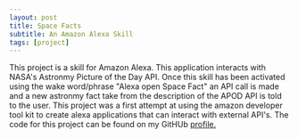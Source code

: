 ```yaml
---
layout: post
title: Space Facts
subtitle: An Amazon Alexa Skill
tags: [project]
---
```


This project is a skill for Amazon Alexa. This application interacts with NASA's Astronmy Picture of the Day API. Once this skill has been activated using the wake word/phrase "Alexa open Space Fact" an API call is made and a new astronmy fact take from the description of the APOD API is told to the user. This project was a first attempt at using the amazon developer tool kit to create alexa applications that can interact with external API's. The code for this project can be found on my GitHUb [profile.](https://github.com/pcoshan?tab=projects)
